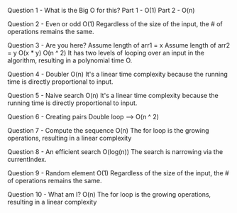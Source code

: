Question 1 - What is the Big O for this?
Part 1 - O(1)
Part 2 - O(n)

Question 2 - Even or odd
O(1)
Regardless of the size of the input, the # of operations remains the same.

Question 3 - Are you here?
Assume length of arr1 = x
Assume length of arr2 = y
O(x * y)
O(n ^ 2)
It has two levels of looping over an input in the algorithm, resulting in a polynomial time O.

Question 4 - Doubler
O(n)
It's a linear time complexity because the running time is directly proportional to input.

Question 5 - Naive search
O(n)
It's a linear time complexity because the running time is directly proportional to input. 

Question 6 - Creating pairs
Double loop --> O(n ^ 2)

Question 7 - Compute the sequence
O(n)
The for loop is the growing operations, resulting in a linear complexity

Question 8 - An efficient search
O(log(n))
The search is narrowing via the currentIndex.

Question 9 - Random element
O(1)
Regardless of the size of the input, the # of operations remains the same.

Question 10 - What am I?
O(n)
The for loop is the growing operations, resulting in a linear complexity
